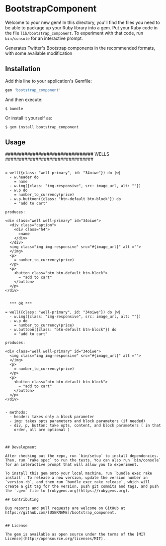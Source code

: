 # BootstrapComponent

Welcome to your new gem! In this directory, you'll find the files you need to be able to package up your Ruby library into a gem. Put your Ruby code in the file `lib/bootstrap_component`. To experiment with that code, run `bin/console` for an interactive prompt.

Generates Twitter's Bootstrap components in the recommended formats,
with some available modification

## Installation

Add this line to your application's Gemfile:

```ruby
gem 'bootstrap_component'
```

And then execute:

    $ bundle

Or install it yourself as:

    $ gem install bootstrap_component

## Usage

################################ WELLS ################################

```haml

= well({class: "well-primary", id: "34oiwe"}) do |w|
  - w.header do
    = name
  - w.img({class: "img-responsive", src: image_url, alt: ""})
  - w.p do
    = number_to_currency(price)
  - w.p.buttoon({class: "btn-default btn-block"}) do
    = "add to cart"

produces:

<div class="well well-primary" id="34oiwe">
  <div class="caption">
    <div class="h4">
      =name
    </div>
  </div>
  <img class="img img-responsive" src="#{image_url}" alt ="">
  </img>
  <p>
    = number_to_currency(price)
  </p>
  <p>
    <button class="btn btn-default btn-block">
      = "add to cart"
    </button>
  </p>
</div>


  *** OR ***

= well({class: "well-primary", id: "34oiwe"}) do |w|
  - w.img({class: "img-responsive", src: image_url, alt: ""})
  - w.p do
    = number_to_currency(price)
  - w.buttoon({class: "btn-default btn-block"}) do
    = "add to cart"

produces:

<div class="well well-primary" id="34oiwe">
  <img class="img img-responsive" src="#{image_url}" alt ="">
  </img>
  <p>
    = number_to_currency(price)
  </p>
  <p>
    <button class="btn btn-default btn-block">
      = "add to cart"
    </button>
  </p>
</div>


- methods:
  - header: takes only a block parameter
  - img: takes opts parameters and block parameters (if needed)
  - div, p, button: take opts, content, and block parameters ( in that
    order, all are optional )



## Development

After checking out the repo, run `bin/setup` to install dependencies. Then, run `rake spec` to run the tests. You can also run `bin/console` for an interactive prompt that will allow you to experiment.

To install this gem onto your local machine, run `bundle exec rake install`. To release a new version, update the version number in `version.rb`, and then run `bundle exec rake release`, which will create a git tag for the version, push git commits and tags, and push the `.gem` file to [rubygems.org](https://rubygems.org).

## Contributing

Bug reports and pull requests are welcome on GitHub at https://github.com/[USERNAME]/bootstrap_component.


## License

The gem is available as open source under the terms of the [MIT License](http://opensource.org/licenses/MIT).

